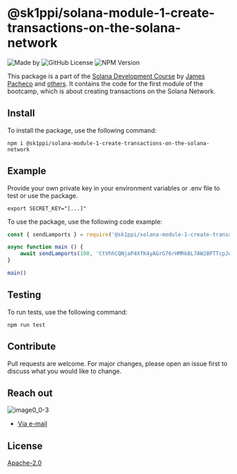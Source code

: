 # @sk1ppi/solana-module-1-create-transactions-on-the-solana-network

![Made by](https://img.shields.io/badge/SK1PPI-8A2BE2)
![GitHub License](https://img.shields.io/github/license/sk1ppi/solana_module_1_create_transactions_on_the_solana_network)
![NPM Version](https://img.shields.io/npm/v/@sk1ppi/solana-module-1-create-transactions-on-the-solana-network)

This package is a part of the [Solana Development Course](https://www.soldev.app/course) by [James Pacheco](https://twitter.com/jamesrp13) and [others](https://github.com/Unboxed-Software/solana-course/graphs/contributors?type=a). 
It contains the code for the first module of the bootcamp, which is about creating transactions on the Solana Network.

## Install

To install the package, use the following command:


```shell
npm i @sk1ppi/solana-module-1-create-transactions-on-the-solana-network
```

## Example

Provide your own private key in your environment variables or .env file to test or use the package.

```shell
export SECRET_KEY="[...]"
```


To use the package, use the following code example:

```js
const { sendLamports } = require('@sk1ppi/solana-module-1-create-transactions-on-the-solana-network');

async function main () {
    await sendLamports(100, 'CtVhhCQNjaP4XfK4yAGrG76rHMRk8L7AW28PTTcpJqKM')
}

main()
```

## Testing

To run tests, use the following command:

```shell
npm run test
```


## Contribute

Pull requests are welcome. For major changes, please open an issue first to discuss what you would like to change.

## Reach out

![image0_0-3](https://github.com/sk1ppi/cardano_nami_wallet_recovery/assets/121653522/4dc2f3ff-a082-45fb-80de-d3a32bea18ae)

- [Via e-mail](mailto:kcxyzxyz@icloud.com?subject=Reaching%20out!)

## License

[Apache-2.0](LICENSE)